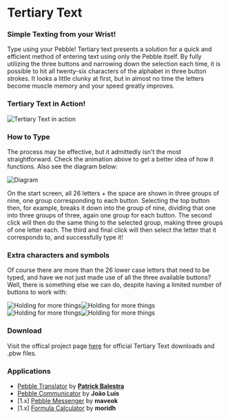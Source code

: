# Tertiary Text

### Simple Texting from your Wrist!
Type using your Pebble! Tertiary text presents a solution for a quick and efficient method of entering text using only the Pebble itself. By fully utilizing the three buttons and narrowing down the selection each time, it is possible to hit all twenty-six characters of the alphabet in three button strokes. It looks a little clunky at first, but in almost no time the letters become muscle memory and your speed greatly improves.

### Tertiary Text in Action!
![Tertiary Text in action](https://raw.github.com/vgmoose/tertiary_text/master/docs/peb.gif)

### How to Type
The process may be effective, but it admittedly isn't the most straightforward. Check the animation above to get a better idea of how it functions. Also see the diagram below:

![Diagram](https://raw.github.com/vgmoose/tertiary_text/master/docs/diagram.png)

On the start screen, all 26 letters + the space are shown in three groups of nine, one group corresponding to each button. Selecting the top button then, for example, breaks it down into the group of nine, dividing that one into three groups of three, again one group for each button. The second click will then do the same thing to the selected group, making three groups of one letter each. The third and final click will then select the letter that it corresponds to, and successfully type it!

### Extra characters and symbols
Of course there are more than the 26 lower case letters that need to be typed, and have we not just made use of all the three available buttons? Well, there is something else we can do, despite having a limited number of buttons to work with:

![Holding for more things](https://raw.github.com/vgmoose/tertiary_text/master/docs/pebuse.png)![Holding for more things](https://raw.github.com/vgmoose/tertiary_text/master/docs/pebcaps.png)![Holding for more things](https://raw.github.com/vgmoose/tertiary_text/master/docs/peblow.png)![Holding for more things](https://raw.github.com/vgmoose/tertiary_text/master/docs/pebnum.png)

### Download
Visit the offical project page [here](http://vgmoose.com/pebble/) for official Tertiary Text downloads and .pbw files.

### Applications
- [Pebble Translator](http://pblweb.com/appstore/532000f7237858d2500001b1/) by [**Patrick Balestra**](http://www.patrickbalestra.com/)
- [Pebble Communicator](https://play.google.com/store/apps/details?id=pt.joaopluis.communicator) by **João Luís**
- [1.x] [Pebble Messenger](http://forums.getpebble.com/discussion/7954/android-pebble-messenger-whatsapp-sms-quick-responses-typing) by **maveok**
- [1.x] [Formula Calculator](http://forums.getpebble.com/discussion/5285/watch-app-formula-calculator) by **moridh**

